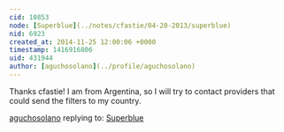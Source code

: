 ```yaml
---
cid: 10853
node: [Superblue](../notes/cfastie/04-20-2013/superblue)
nid: 6923
created_at: 2014-11-25 12:00:06 +0000
timestamp: 1416916806
uid: 431944
author: [aguchosolano](../profile/aguchosolano)
---
```


Thanks cfastie! I am from Argentina, so I will try to contact providers that could send the filters to my country.

[aguchosolano](../profile/aguchosolano) replying to: [Superblue](../notes/cfastie/04-20-2013/superblue)

